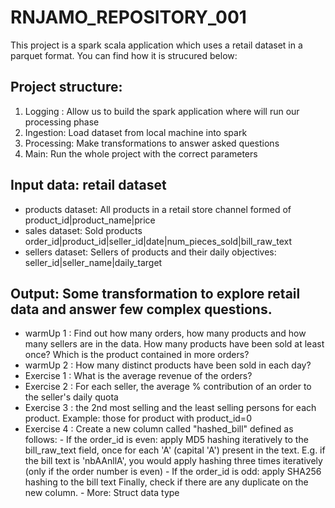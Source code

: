 # RNJAMO_REPOSITORY_001


This project is a spark scala application which uses a retail dataset in a parquet format. You can find how it is strucured below:

 ## Project structure:
 1. Logging : Allow us to build the spark application where will run our processing phase
 2. Ingestion: Load dataset from local machine into spark 
 3. Processing: Make transformations to answer asked questions
 4. Main: Run the whole project with the correct parameters


## Input data: retail dataset
- products dataset: All products in a retail store channel formed of product_id|product_name|price
- sales dataset: Sold products order_id|product_id|seller_id|date|num_pieces_sold|bill_raw_text
- sellers dataset: Sellers of products and their daily objectives: seller_id|seller_name|daily_target

## Output: Some transformation to explore retail data and answer few complex questions.
   - warmUp 1 : Find out how many orders, how many products and how many sellers are in the data.
              How many products have been sold at least once? Which is the product contained in more orders? 
   - warmUp 2 : How many distinct products have been sold in each day? 
   - Exercise 1 : What is the average revenue of the orders? 
   - Exercise 2 : For each seller, the average % contribution of an order to the seller's daily quota 
   - Exercise 3 : the 2nd most selling and the least selling persons for each product. Example: those for product with product_id=0
   - Exercise 4 : Create a new column called "hashed_bill" defined as follows:
          - If the order_id is even: apply MD5 hashing iteratively to the bill_raw_text field, once for each 'A' (capital 'A') present in the text.
              E.g. if the bill text is 'nbAAnllA', you would apply hashing three times iteratively (only if the order number is even)
          -  If the order_id is odd: apply SHA256 hashing to the bill text Finally, check if there are any duplicate on the new column.
    - More: Struct data type
